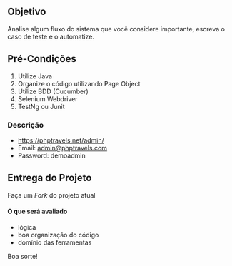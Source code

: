 ## Objetivo

Analise algum fluxo do sistema que você considere importante, escreva o caso de teste e o automatize.
 
## Pré-Condições

1. Utilize Java
2. Organize o código utilizando Page Object
3. Utilize BDD (Cucumber)
4. Selenium Webdriver
5. TestNg ou Junit

### Descrição

* https://phptravels.net/admin/
* Email: admin@phptravels.com
* Password: demoadmin

## Entrega do Projeto

Faça um *Fork* do projeto atual

#### O que será avaliado

* lógica
* boa organização do código
* domínio das ferramentas

Boa sorte!
